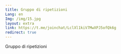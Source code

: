 ```yaml
---
title: Gruppo di ripetizioni
Lang: en
Img: /img/15.jpg
layout: extra
link: https://t.me/joinchat/LclXl1kiV7MwXPJ5ofQk6g
redirect: true
---
```

Gruppo di ripetizioni
